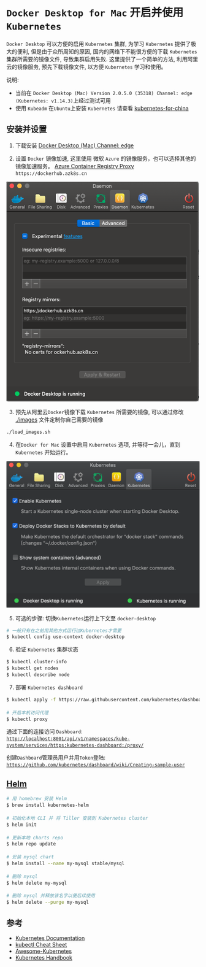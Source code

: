 # `Docker Desktop for Mac` 开启并使用 `Kubernetes`

`Docker Desktop` 可以方便的启用 `Kubernetes` 集群, 为学习 `Kubernetes` 提供了极大的便利, 但是由于众所周知的原因, 国内的网络下不能很方便的下载 `Kubernetes` 集群所需要的镜像文件, 导致集群启用失败. 这里提供了一个简单的方法, 利用阿里云的镜像服务, 预先下载镜像文件, 以方便 `Kubernetes` 学习和使用。

说明:

- 当前在 `Docker Desktop (Mac) Version 2.0.5.0 (35318) Channel: edge (Kubernetes: v1.14.3)`上经过测试可用
- 使用 `Kubeadm` 在`Ubuntu`上安装 `Kubernetes` 请查看 [kubernetes-for-china](https://github.com/maguowei/kubernetes-for-china)

## 安装并设置

1. 下载安装 [Docker Desktop (Mac) Channel: edge](https://download.docker.com/mac/edge/Docker.dmg)

2. 设置 `Docker` 镜像加速, 这里使用 微软 `Azure` 的镜像服务，也可以选择其他的镜像加速服务。 [Azure Container Registry Proxy](https://github.com/Azure/container-service-for-azure-china/blob/master/aks/README.md#22-container-registry-proxy) ```https://dockerhub.azk8s.cn```

![mirror](./image/mirror.png)

3. 预先从阿里云`Docker`镜像下载 `Kubernetes` 所需要的镜像, 可以通过修改 [./images](./images) 文件定制你自己需要的镜像

```bash
./load_images.sh
```

4. 在`Docker for Mac` 设置中启用 `Kubernetes` 选项, 并等待一会儿，直到 `Kubernetes` 开始运行。

![k8s](./image/k8s.png)

5. 可选的步骤: 切换`Kubernetes`运行上下文至 `docker-desktop`

```bash
# 一般只有在之前用其他方式运行过Kubernetes才需要
$ kubectl config use-context docker-desktop
```

6. 验证 `Kubernetes` 集群状态

```bash
$ kubectl cluster-info
$ kubectl get nodes
$ kubectl describe node
```

7. 部署 `Kubernetes dashboard`

```bash
$ kubectl apply -f https://raw.githubusercontent.com/kubernetes/dashboard/v1.10.1/src/deploy/recommended/kubernetes-dashboard.yaml

# 开启本机访问代理
$ kubectl proxy
```

通过下面的连接访问 `Dashboard`:
[`http://localhost:8001/api/v1/namespaces/kube-system/services/https:kubernetes-dashboard:/proxy/`](
http://localhost:8001/api/v1/namespaces/kube-system/services/https:kubernetes-dashboard:/proxy/)

创建`Dashboard`管理员用户并用`Token`登陆:
[`https://github.com/kubernetes/dashboard/wiki/Creating-sample-user`](https://github.com/kubernetes/dashboard/wiki/Creating-sample-user)

## [Helm](https://helm.sh/)

```bash
# 用 homebrew 安装 Helm
$ brew install kubernetes-helm

# 初始化本地 CLI 并 将 Tiller 安装到 Kubernetes cluster
$ helm init

# 更新本地 charts repo
$ helm repo update

# 安装 mysql chart
$ helm install --name my-mysql stable/mysql

# 删除 mysql
$ helm delete my-mysql

# 删除 mysql 并释放该名字以便后续使用
$ helm delete --purge my-mysql
```

## 参考

- [Kubernetes Documentation](https://kubernetes.io/docs/home/)
- [kubectl Cheat Sheet](https://kubernetes.io/docs/reference/kubectl/cheatsheet/)
- [Awesome-Kubernetes](https://github.com/ramitsurana/awesome-kubernetes)
- [Kubernetes Handbook](https://github.com/rootsongjc/kubernetes-handbook)
